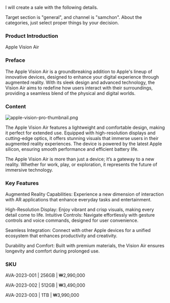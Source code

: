 I will create a sale with the following details.

Target section is "general", and  channel is "samchon". About the categories, just select proper things by your decision.

### Product Introduction

Apple Vision Air

### Preface

The Apple Vision Air is a groundbreaking addition to Apple's lineup of innovative devices, designed to enhance your digital experience through augmented reality. With its sleek design and advanced technology, the Vision Air aims to redefine how users interact with their surroundings, providing a seamless blend of the physical and digital worlds.

### Content

![apple-vision-pro-thumbnail.png](https://encrypted-tbn0.gstatic.com/images?q=tbn:ANd9GcTdIP_qI0xBL04d0DRIw7tIU9y0cLcwfIqi7g&s)

The Apple Vision Air features a lightweight and comfortable design, making it perfect for extended use. Equipped with high-resolution displays and cutting-edge optics, it offers stunning visuals that immerse users in their augmented reality experiences. The device is powered by the latest Apple silicon, ensuring smooth performance and efficient battery life.

The Apple Vision Air is more than just a device; it’s a gateway to a new reality. Whether for work, play, or exploration, it represents the future of immersive technology.

### Key Features

Augmented Reality Capabilities: Experience a new dimension of interaction with AR applications that enhance everyday tasks and entertainment.

High-Resolution Display: Enjoy vibrant and crisp visuals, making every detail come to life.
Intuitive Controls: Navigate effortlessly with gesture controls and voice commands, designed for user convenience.

Seamless Integration: Connect with other Apple devices for a unified ecosystem that enhances productivity and creativity.

Durability and Comfort: Built with premium materials, the Vision Air ensures longevity and comfort during prolonged use.

### SKU

AVA-2023-001 | 256GB | ₩2,990,000

AVA-2023-002 | 512GB | ₩3,490,000

AVA-2023-003 | 1TB | ₩3,990,000